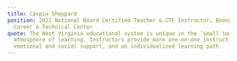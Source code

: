 ```yaml
---
title: Caspia Sheppard
position: 2021 National Board Certified Teacher & CTE Instructor, Boone County
  Career & Technical Center
quote: The West Virginia educational system is unique in the ‘small town’
  atmosphere of learning. Instructors provide more one-on-one instruction,
  emotional and social support, and an individualized learning path.
---
```

